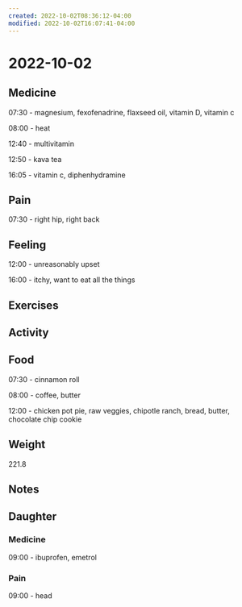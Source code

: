 ```yaml
---
created: 2022-10-02T08:36:12-04:00
modified: 2022-10-02T16:07:41-04:00
---
```


# 2022-10-02

## Medicine

07:30 - magnesium, fexofenadrine, flaxseed oil, vitamin D, vitamin c

08:00 - heat

12:40 - multivitamin

12:50 - kava tea

16:05 - vitamin c, diphenhydramine 

## Pain

07:30 - right hip, right back 

## Feeling

12:00 - unreasonably upset

16:00 - itchy, want to eat all the things

## Exercises


## Activity


## Food

07:30 - cinnamon roll

08:00 - coffee, butter 

12:00 - chicken pot pie, raw veggies, chipotle ranch, bread, butter, chocolate chip cookie 

## Weight

221.8

## Notes


## Daughter


### Medicine

09:00 - ibuprofen, emetrol

### Pain

09:00 - head
